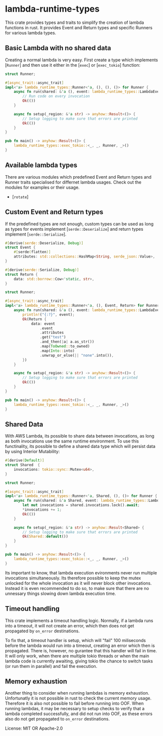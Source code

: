 # lambda-runtime-types

This crate provides types and traits to simplify
the creation of lambda functions in rust. It
provides Event and Return types and specific
Runners for various lambda types.

## Basic Lambda with no shared data

Creating a normal lambda is very easy. First create a type which implements [`Runner`] and
then use it either in the [`exec`] or [`exec_tokio`] function:

```rust
struct Runner;

#[async_trait::async_trait]
impl<'a> lambda_runtime_types::Runner<'a, (), (), ()> for Runner {
    async fn run(shared: &'a (), event: lambda_runtime_types::LambdaEvent<'a, ()>) -> anyhow::Result<()> {
        // Run code on every invocation
        Ok(())
    }

    async fn setup(_region: &'a str) -> anyhow::Result<()> {
        // Setup logging to make sure that errors are printed
        Ok(())
    }
}

pub fn main() -> anyhow::Result<()> {
    lambda_runtime_types::exec_tokio::<_, _, Runner, _>()
}
```

## Available lambda types

There are various modules which predefined Event and Return types and Runner traits
specialised for differnet lambda usages. Check out the modules for examples or their
usage.

- [`rotate`]

## Custom Event and Return types

If the predefined types are not enough, custom types can be used as long as types for
events implement [`serde::Deserialize`] and return types implement [`serde::Serialize`].

```rust
#[derive(serde::Deserialize, Debug)]
struct Event {
    #[serde(flatten)]
    attributes: std::collections::HashMap<String, serde_json::Value>,
}

#[derive(serde::Serialize, Debug)]
struct Return {
    data: std::borrow::Cow<'static, str>,
}

struct Runner;

#[async_trait::async_trait]
impl<'a> lambda_runtime_types::Runner<'a, (), Event, Return> for Runner {
    async fn run(shared: &'a (), event: lambda_runtime_types::LambdaEvent<'a, Event>) -> anyhow::Result<Return> {
        println!("{:?}", event);
        Ok(Return {
            data: event
                .event
                .attributes
                .get("test")
                .and_then(|a| a.as_str())
                .map(ToOwned::to_owned)
                .map(Into::into)
                .unwrap_or_else(|| "none".into()),
        })
    }

    async fn setup(_region: &'a str) -> anyhow::Result<()> {
        // Setup logging to make sure that errors are printed
        Ok(())
    }
}

pub fn main() -> anyhow::Result<()> {
    lambda_runtime_types::exec_tokio::<_, _, Runner, _>()
}
```

## Shared Data

With AWS Lambda, its possible to share data between invocations, as long as both
invocations use the same runtime environment. To use this functinality, its possible
to define a shared data type which will persist data by using Interior Mutability:

```rust
#[derive(Default)]
struct Shared  {
    invocations: tokio::sync::Mutex<u64>,
}

struct Runner;

#[async_trait::async_trait]
impl<'a> lambda_runtime_types::Runner<'a, Shared, (), ()> for Runner {
    async fn run(shared: &'a Shared, event: lambda_runtime_types::LambdaEvent<'a, ()>) -> anyhow::Result<()> {
        let mut invocations = shared.invocations.lock().await;
        *invocations += 1;
        Ok(())
    }

    async fn setup(_region: &'a str) -> anyhow::Result<Shared> {
        // Setup logging to make sure that errors are printed
        Ok(Shared::default())
    }
}

pub fn main() -> anyhow::Result<()> {
    lambda_runtime_types::exec_tokio::<_, _, Runner, _>()
}
```

Its important to know, that lambda execution evironments never run multiple invocations
simultaneously. Its therefore possible to keep the mutex unlocked for the whole invocation
as it will never block other invocations. Instead it is even recommended to do so, to
make sure that there are no unnessary things slowing down lambda execution time.

## Timeout handling

This crate implements a timeout handling logic. Normally, if a lambda runs into a timeout,
it will not create an error, which then does not get propagated by `on_error` destinations.

To fix that, a timeout handler is setup, which will "fail" 100 miliseconds before the lambda
would run into a timeout, creating an error which then is propagated. There is, however, no
gurantee that this handler will fail in time. It will only work, when there are multiple
tokio threads or when the main lambda code is currently awaiting, giving tokio the chance
to switch tasks (or run them in parallel) and fail the execution.

## Memory exhaustion

Another thing to consider when running lambdas is memory exhaustion. Unfortunatly it is not
possible in rust to check the current memory usage. Therefore it is also not possible to
fail before running into OOF. When running lambdas, it may be necessary to setup checks to
verify that a lambda completed successfully, and did not run into OOF, as these errors also
do not get propagated to `on_error` destinations.

License: MIT OR Apache-2.0
